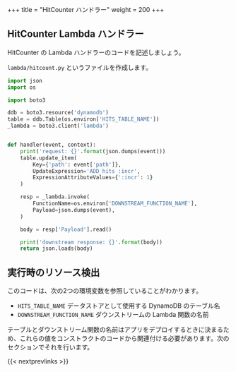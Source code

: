 +++
title = "HitCounter ハンドラー"
weight = 200
+++

## HitCounter Lambda ハンドラー

HitCounter の Lambda ハンドラーのコードを記述しましょう。

`lambda/hitcount.py` というファイルを作成します。

```python
import json
import os

import boto3

ddb = boto3.resource('dynamodb')
table = ddb.Table(os.environ['HITS_TABLE_NAME'])
_lambda = boto3.client('lambda')


def handler(event, context):
    print('request: {}'.format(json.dumps(event)))
    table.update_item(
        Key={'path': event['path']},
        UpdateExpression='ADD hits :incr',
        ExpressionAttributeValues={':incr': 1}
    )

    resp = _lambda.invoke(
        FunctionName=os.environ['DOWNSTREAM_FUNCTION_NAME'],
        Payload=json.dumps(event),
    )

    body = resp['Payload'].read()

    print('downstream response: {}'.format(body))
    return json.loads(body)
```

## 実行時のリソース検出

このコードは、次の2つの環境変数を参照していることがわかります。

 * `HITS_TABLE_NAME` データストアとして使用する DynamoDB のテーブル名
 * `DOWNSTREAM_FUNCTION_NAME` ダウンストリームの Lambda 関数の名前

テーブルとダウンストリーム関数の名前はアプリをデプロイするときに決まるため、これらの値をコンストラクトのコードから関連付ける必要があります。次のセクションでそれを行います。

{{< nextprevlinks >}}